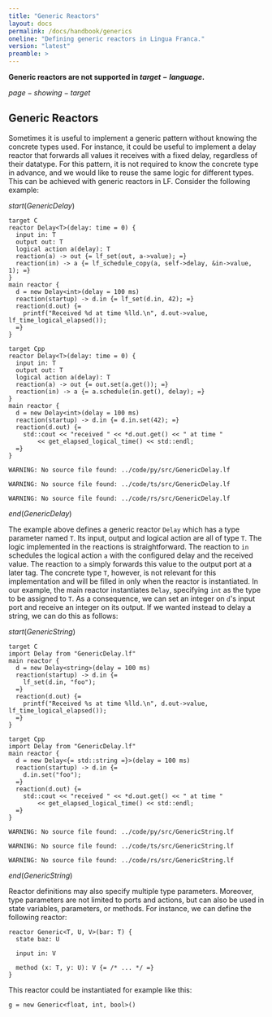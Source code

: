 ```yaml
---
title: "Generic Reactors"
layout: docs
permalink: /docs/handbook/generics
oneline: "Defining generic reactors in Lingua Franca."
version: "latest"
preamble: >
---
```


<div class="lf-rs lf-py lf-ts">

**Generic reactors are not supported in $target-language$.**

</div>

<div class="lf-cpp lf-c">

$page-showing-target$

## Generic Reactors

Sometimes it is useful to implement a generic pattern without knowing the concrete types used. For instance, it could be useful to implement a delay reactor that forwards all values it receives with a fixed delay, regardless of their datatype. For this pattern, it is not required to know the concrete type in advance, and we would like to reuse the same logic for different types. This can be achieved with generic reactors in LF. Consider the following example:

$start(GenericDelay)$

```lf-c
target C
reactor Delay<T>(delay: time = 0) {
  input in: T
  output out: T
  logical action a(delay): T
  reaction(a) -> out {= lf_set(out, a->value); =}
  reaction(in) -> a {= lf_schedule_copy(a, self->delay, &in->value, 1); =}
}
main reactor {
  d = new Delay<int>(delay = 100 ms)
  reaction(startup) -> d.in {= lf_set(d.in, 42); =}
  reaction(d.out) {=
    printf("Received %d at time %lld.\n", d.out->value, lf_time_logical_elapsed());
  =}
}
```

```lf-cpp
target Cpp
reactor Delay<T>(delay: time = 0) {
  input in: T
  output out: T
  logical action a(delay): T
  reaction(a) -> out {= out.set(a.get()); =}
  reaction(in) -> a {= a.schedule(in.get(), delay); =}
}
main reactor {
  d = new Delay<int>(delay = 100 ms)
  reaction(startup) -> d.in {= d.in.set(42); =}
  reaction(d.out) {=
    std::cout << "received " << *d.out.get() << " at time "
        << get_elapsed_logical_time() << std::endl;
  =}
}
```

```lf-py
WARNING: No source file found: ../code/py/src/GenericDelay.lf
```

```lf-ts
WARNING: No source file found: ../code/ts/src/GenericDelay.lf
```

```lf-rs
WARNING: No source file found: ../code/rs/src/GenericDelay.lf
```

$end(GenericDelay)$

The example above defines a generic reactor `Delay` which has a type parameter named `T`. Its input, output and logical action are all of type `T`. The logic implemented in the reactions is straightforward. The reaction to `in` schedules the logical action `a` with the configured delay and the received value. The reaction to `a` simply forwards this value to the output port at a later tag. The concrete type `T`, however, is not relevant for this implementation and will be filled in only when the reactor is instantiated. In our example, the main reactor instantiates `Delay`, specifying `int` as the type to be assigned to `T`. As a consequence, we can set an integer on `d`'s input port and receive an integer on its output. If we wanted instead to delay a string, we can do this as follows:

$start(GenericString)$

```lf-c
target C
import Delay from "GenericDelay.lf"
main reactor {
  d = new Delay<string>(delay = 100 ms)
  reaction(startup) -> d.in {=
    lf_set(d.in, "foo");
  =}
  reaction(d.out) {=
    printf("Received %s at time %lld.\n", d.out->value, lf_time_logical_elapsed());
  =}
}
```

```lf-cpp
target Cpp
import Delay from "GenericDelay.lf"
main reactor {
  d = new Delay<{= std::string =}>(delay = 100 ms)
  reaction(startup) -> d.in {=
    d.in.set("foo");
  =}
  reaction(d.out) {=
    std::cout << "received " << *d.out.get() << " at time "
        << get_elapsed_logical_time() << std::endl;
  =}
}
```

```lf-py
WARNING: No source file found: ../code/py/src/GenericString.lf
```

```lf-ts
WARNING: No source file found: ../code/ts/src/GenericString.lf
```

```lf-rs
WARNING: No source file found: ../code/rs/src/GenericString.lf
```

$end(GenericString)$

Reactor definitions may also specify multiple type parameters. Moreover, type parameters are not limited to ports and actions, but can also be used in state variables, parameters, or methods. For instance, we can define the following reactor:

```lf
reactor Generic<T, U, V>(bar: T) {
  state baz: U

  input in: V

  method (x: T, y: U): V {= /* ... */ =}
}
```

This reactor could be instantiated for example like this:

```lf
g = new Generic<float, int, bool>()
```

</div>
